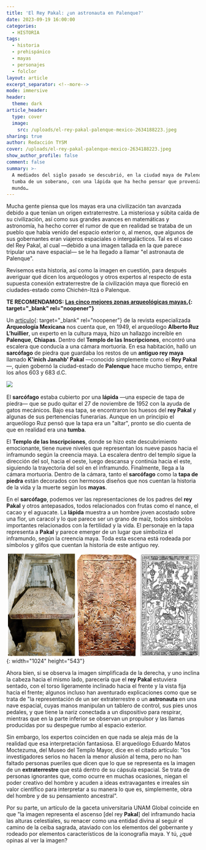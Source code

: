 ```yaml
---
title: 'El Rey Pakal: ¿un astronauta en Palenque?'
date: 2023-09-19 16:00:00
categories:
  - HISTORIA
tags:
  - historia
  - prehispánico
  - mayas
  - personajes
  - folclor
layout: article
excerpt_separator: <!--more-->
mode: immersive
header:
  theme: dark
article_header:
  type: cover
  image:
    src: /uploads/el-rey-pakal-palenque-mexico-2634188223.jpeg
sharing: true
author: Redacción TYSM
cover: /uploads/el-rey-pakal-palenque-mexico-2634188223.jpeg
show_author_profile: false
comment: false
summary: >-
  A mediados del siglo pasado se descubrió, en la ciudad maya de Palenque, la
  tumba de un soberano, con una lápida que ha hecho pensar que provenía de otro
  mundo…
---
```

Mucha gente piensa que los mayas era una civilización tan avanzada debido a que tenían un origen extraterrestre. La misteriosa y súbita caída de su civilización, así como sus grandes avances en matemáticas y astronomía, ha hecho correr el rumor de que en realidad se trataba de un pueblo que había venido del espacio exterior o, al menos, que algunos de sus gobernantes eran viajeros espaciales o intergalácticos. Tal es el caso del Rey Pakal, al cual —debido a una imagen tallada en la que parece tripular una nave espacial— se le ha llegado a llamar "el astronauta de Palenque".

Revisemos esta historia, así como la imagen en cuestión, para después averiguar qué dicen los arqueólogos y otros expertos al respecto de esta supuesta conexión extraterrestre de la civilización maya que floreció en ciudades-estado como Chichén-Itzá o Palenque.

**TE RECOMENDAMOS: [Las cinco mejores zonas arqueológicas mayas.](https://blog.tonoysumariachi.com/turismo/2022/06/27/las-cinco-mejores-zonas-arqueologicas-mayas.html){: target="_blank" rel="noopener"}**

Un [artículo](https://arqueologiamexicana.mx/mexico-antiguo/un-astronauta-en-palenque){: target="_blank" rel="noopener"} de la revista especializada **Arqueología Mexicana** nos cuenta que, en 1949, el arqueólogo **Alberto Ruz L’huillier**, un experto en la cultura maya, hizo un hallazgo increíble en **Palenque**, **Chiapas**. Dentro del **Templo de las Inscripciones**, encontró una escalera que conducía a una cámara mortuoria. En esa habitación, halló un **sarcófago** de piedra que guardaba los restos de un **antiguo rey maya** llamado **K'inich Janahb' Pakal** —conocido simplemente como el **Rey Pakal**—, quien gobernó la ciudad-estado de **Palenque** hace mucho tiempo, entre los años 603 y 683 d.C.

![](https://upload.wikimedia.org/wikipedia/commons/thumb/6/68/Tomb_of_Kinich_Hanab_Pakal%2C_Ruler_of_Palenque%2C_615-683_AD%2C_Replica.jpg/682px-Tomb_of_Kinich_Hanab_Pakal%2C_Ruler_of_Palenque%2C_615-683_AD%2C_Replica.jpg)

El **sarcófago** estaba cubierto por una **lápida** —una especie de tapa de piedra— que se pudo quitar el 27 de noviembre de 1952 con la ayuda de gatos mecánicos. Bajo esa tapa, se encontraron los huesos del **rey Pakal** y algunas de sus pertenencias funerarias. Aunque en un principio el arqueólogo Ruz pensó que la tapa era un "altar", pronto se dio cuenta de que en realidad era una **tumba**.

El **Templo de las Inscripciones**, donde se hizo este descubrimiento emocionante, tiene nueve niveles que representan los nueve pasos hacia el inframundo según la creencia maya. La escalera dentro del templo sigue la dirección del sol, hacia el oeste, luego descansa y continúa hacia el este, siguiendo la trayectoria del sol en el inframundo. Finalmente, llega a la cámara mortuoria. Dentro de la cámara, tanto el **sarcófago** como la **tapa de piedra** están decorados con hermosos diseños que nos cuentan la historia de la vida y la muerte según los **mayas**.

En el **sarcófago**, podemos ver las representaciones de los padres del **rey Pakal** y otros antepasados, todos relacionados con frutas como el nance, el cacao y el aguacate. La **lápida** muestra a un hombre joven acostado sobre una flor, un caracol y lo que parece ser un grano de maíz, todos símbolos importantes relacionados con la fertilidad y la vida. El personaje en la tapa representa a **Pakal** y parece emerger de un lugar que simboliza el inframundo, según la creencia maya. Toda esta escena está rodeada por símbolos y glifos que cuentan la historia de este antiguo rey.

![](/uploads/astronautamaya.jpeg){: width="1024" height="543"}

Ahora bien, si se observa la imagen simplificada de la derecha, y uno inclina la cabeza hacia el mismo lado, parecería que el **rey Pakal** estuviera sentado, con el torso ligeramente inclinado hacia el frente y la vista fija hacia el frente; algunos incluso han aventurado explicaciones como que se trata de "la representación de un ser extraterrestre o un **astronauta** en una nave espacial, cuyas manos manipulan un tablero de control, sus pies unos pedales, y que tiene la nariz conectada a un dispositivo para respirar, mientras que en la parte inferior se observan un propulsor y las llamas producidas por su despegue rumbo al espacio exterior.

Sin embargo, los expertos coinciden en que nada se aleja más de la realidad que esa interpretación fantasiosa. El arqueólogo Eduardo Matos Moctezuma, del Museo del Templo Mayor, dice en el citado artículo: "los investigadores serios no hacen la menor alusión al tema, pero no han faltado personas pueriles que dicen que lo que se representa es la imagen de un **extraterrestre** que está dentro de su cápsula espacial. Se trata de personas ignorantes que, como ocurre en muchas ocasiones, niegan el poder creativo del hombre y acuden a ideas extravagantes e irreales sin valor científico para interpretar a su manera lo que es, simplemente, obra del hombre y de su pensamiento ancestral".

Por su parte, un artículo de la gaceta universitaria UNAM Global coincide en que "la imagen representa el ascenso \[del rey **Pakal**\] del inframundo hacia las alturas celestiales, su renacer como una entidad divina al seguir el camino de la ceiba sagrada, ataviado con los elementos del gobernante y rodeado por elementos característicos de la iconografía maya. Y tú, ¿qué opinas al ver la imagen?&nbsp;